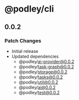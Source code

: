 # @podley/cli

## 0.0.2

### Patch Changes

- Initial release
- Updated dependencies
  - @podley/ai-provider@0.0.2
  - @podley/task-graph@0.0.2
  - @podley/storage@0.0.2
  - @podley/tasks@0.0.2
  - @podley/util@0.0.2
  - @podley/ai@0.0.2
  - @podley/test@0.0.2
